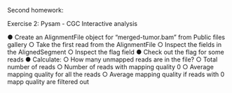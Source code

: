 Second homework:

Exercise 2: Pysam - CGC Interactive analysis

● Create an AlignmentFile object for “merged-tumor.bam” from Public files gallery
	○ Take the first read from the AlignmentFile
	○ Inspect the fields in the AlignedSegment
	○ Inspect the flag field
● Check out the flag for some reads
● Calculate:
	○ How many unmapped reads are in the file?
	○ Total number of reads
	○ Number of reads with mapping quality 0
	○ Average mapping quality for all the reads
	○ Average mapping quality if reads with 0 mapp quality are filtered out
